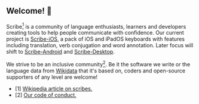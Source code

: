 ## Welcome! 👋

Scribe[<sup>1</sup>](https://en.wikipedia.org/wiki/Scribe) is a community of language enthusiasts, learners and developers creating tools to help people communicate with confidence. Our current project is [Scribe-iOS](https://github.com/scribe-org/Scribe-iOS), a pack of iOS and iPadOS keyboards with features including translation, verb conjugation and word annotation. Later focus will shift to [Scribe-Android](https://github.com/scribe-org/Scribe-Android) and [Scribe-Desktop](https://github.com/scribe-org/Scribe-Desktop).

We strive to be an inclusive community[<sup>2</sup>](https://github.com/scribe-org/Organization/blob/main/.github/CODE_OF_CONDUCT.md). Be it the software we write or the language data from [Wikidata](https://www.wikidata.org/) that it's based on, coders and open-source supporters of any level are welcome!

- [1] [Wikipedia article on scribes.](https://en.wikipedia.org/wiki/Scribe)
- [2] [Our code of conduct.](https://github.com/scribe-org/Organization/blob/main/.github/CODE_OF_CONDUCT.md)
